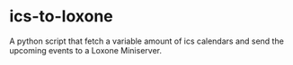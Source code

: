 # ics-to-loxone
A python script that fetch a variable amount of ics calendars and send the upcoming events to a Loxone Miniserver.
